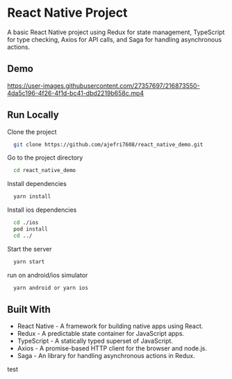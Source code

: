 # React Native Project

A basic React Native project using Redux for state management, TypeScript for type checking, Axios for API calls, and Saga for handling asynchronous actions.

## Demo

https://user-images.githubusercontent.com/27357697/216873550-4da5c196-4f26-4f1d-bc41-dbd2219b658c.mp4

## Run Locally

Clone the project

```bash
  git clone https://github.com/ajefri7608/react_native_demo.git
```

Go to the project directory

```bash
  cd react_native_demo
```

Install dependencies

```bash
  yarn install
```

Install ios dependencies

```bash
  cd ./ios
  pod install
  cd ../
```

Start the server

```bash
  yarn start
```

run on android/ios simulator

```bash
  yarn android or yarn ios
```

## Built With

- React Native - A framework for building native apps using React.
- Redux - A predictable state container for JavaScript apps.
- TypeScript - A statically typed superset of JavaScript.
- Axios - A promise-based HTTP client for the browser and node.js.
- Saga - An library for handling asynchronous actions in Redux.

test
